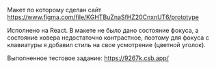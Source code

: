Макет по которому сделан сайт https://www.figma.com/file/KGHTBuZnaSfHZ20CnxnUT6/prototype

Исполнено на React. В макете не было дано состояние фокуса, а состояние ховера недостаточно контрастное, поэтому для фокуса с клавиатуры я добавил стиль на свое усмотрение (цветной уголок).

Выполненное тестовое задание: https://9267k.csb.app/
